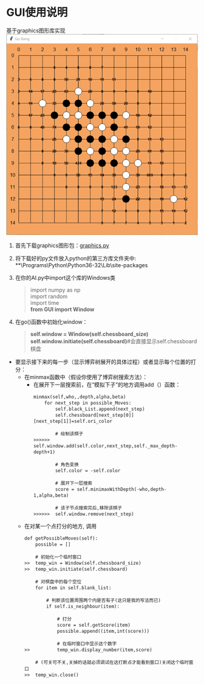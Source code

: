 # GUI使用说明
基于graphics图形库实现
![image](https://github.com/TsingWei/AIniyo/blob/master/screenshot.png)
1. 首先下载graphics图形包：[graphics.py](http://mcsp.wartburg.edu/zelle/python/graphics.py)   
  
2. 将下载好的py文件放入python的第三方库文件夹中:       **\Programs\Python\Python36-32\Lib\site-packages
  
3. 在你的AI.py中import这个库的Windows类
    >import numpy as np  
    >import random  
    >import time  
    > **from GUI import Window**

4. 在go()函数中初始化window：
    >**self.window = Window(self.chessboard_size)**  
    >**self.window.initiate(self.chessboard)**#会直接显示self.chessboard棋盘  


* 要显示接下来的每一步（显示博弈树展开的具体过程）或者显示每个位置的打分：
    * 在minmax函数中（假设你使用了博弈树搜索方法）：
        * 在展开下一层搜索前，在“模拟下子”的地方调用add（）函数：
            ```
            minmax(self,who,,depth,alpha,beta)
                for next_step in possible_Moves:
                    self.black_List.append(next_step)
                    self.chessboard[next_step[0]][next_step[1]]=self.ori_color
                    
                    # 绘制该棋子
            >>>>>>  self.window.add(self.color,next_step,self._max_depth-depth+1)

                    # 角色变换
                    self.color = -self.color

                    # 展开下一层搜索
                    score = self.minimaxWithDepth(-who,depth-1,alpha,beta)
                    
                    # 该子节点搜索完后,移除该棋子
            >>>>>>  self.window.remove(next_step)
            ```
    * 在对某一个点打分的地方, 调用  
        ```
        def getPossibleMoves(self):
            possible = []

            # 初始化一个临时窗口
        >>  temp_win = Window(self.chessboard_size)
        >>  temp_win.initiate(self.chessboard)

            # 对棋盘中的每个空位
            for item in self.blank_list:

                # 判断该位置周围两个内是否有子(这只是我的写法而已)
                if self.is_neighbour(item):

                    # 打分
                    score = self.getScore(item)
                    possible.append((item,int(score)))

                    # 在临时窗口中显示这个数字
        >>          temp_win.display_number(item,score)
        
            # (可关可不关,关掉的话就必须调试在这打断点才能看到窗口)关闭这个临时窗口
        >>  temp_win.close()
        ```
